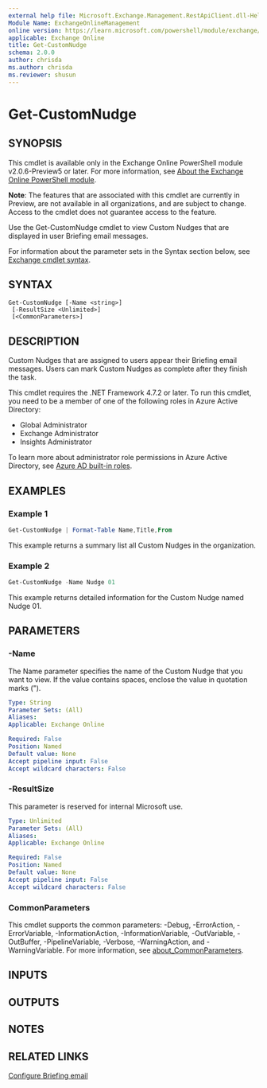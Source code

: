 ```yaml
---
external help file: Microsoft.Exchange.Management.RestApiClient.dll-Help.xml
Module Name: ExchangeOnlineManagement
online version: https://learn.microsoft.com/powershell/module/exchange/get-customnudge
applicable: Exchange Online
title: Get-CustomNudge
schema: 2.0.0
author: chrisda
ms.author: chrisda
ms.reviewer: shusun
---
```


# Get-CustomNudge

## SYNOPSIS
This cmdlet is available only in the Exchange Online PowerShell module v2.0.6-Preview5 or later. For more information, see [About the Exchange Online PowerShell module](https://aka.ms/exov3-module).

**Note**: The features that are associated with this cmdlet are currently in Preview, are not available in all organizations, and are subject to change. Access to the cmdlet does not guarantee access to the feature.

Use the Get-CustomNudge cmdlet to view Custom Nudges that are displayed in user Briefing email messages.

For information about the parameter sets in the Syntax section below, see [Exchange cmdlet syntax](https://learn.microsoft.com/powershell/exchange/exchange-cmdlet-syntax).

## SYNTAX

```
Get-CustomNudge [-Name <string>]
 [-ResultSize <Unlimited>]
 [<CommonParameters>]
```

## DESCRIPTION
Custom Nudges that are assigned to users appear their Briefing email messages. Users can mark Custom Nudges as complete after they finish the task.

This cmdlet requires the .NET Framework 4.7.2 or later. To run this cmdlet, you need to be a member of one of the following roles in Azure Active Directory:

- Global Administrator
- Exchange Administrator
- Insights Administrator

To learn more about administrator role permissions in Azure Active Directory, see [Azure AD built-in roles](https://learn.microsoft.com/azure/active-directory/roles/permissions-reference).

## EXAMPLES

### Example 1
```powershell
Get-CustomNudge | Format-Table Name,Title,From
```

This example returns a summary list all Custom Nudges in the organization.

### Example 2
```powershell
Get-CustomNudge -Name Nudge 01
```

This example returns detailed information for the Custom Nudge named Nudge 01.

## PARAMETERS

### -Name
The Name parameter specifies the name of the Custom Nudge that you want to view. If the value contains spaces, enclose the value in quotation marks (").

```yaml
Type: String
Parameter Sets: (All)
Aliases:
Applicable: Exchange Online

Required: False
Position: Named
Default value: None
Accept pipeline input: False
Accept wildcard characters: False
```

### -ResultSize
This parameter is reserved for internal Microsoft use.

```yaml
Type: Unlimited
Parameter Sets: (All)
Aliases:
Applicable: Exchange Online

Required: False
Position: Named
Default value: None
Accept pipeline input: False
Accept wildcard characters: False
```

### CommonParameters
This cmdlet supports the common parameters: -Debug, -ErrorAction, -ErrorVariable, -InformationAction, -InformationVariable, -OutVariable, -OutBuffer, -PipelineVariable, -Verbose, -WarningAction, and -WarningVariable. For more information, see [about_CommonParameters](https://go.microsoft.com/fwlink/p/?LinkID=113216).

## INPUTS

## OUTPUTS

## NOTES

## RELATED LINKS

[Configure Briefing email](https://learn.microsoft.com/Briefing/be-admin)
